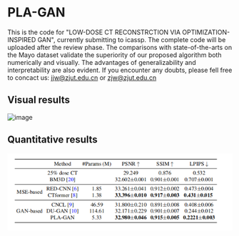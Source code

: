 # PLA-GAN
This is the code for "LOW-DOSE CT RECONSTRCTION VIA OPTIMIZATION-INSPIRED GAN", currently submitting to icassp. The complete code will be uploaded after the review phase. The comparisons with state-of-the-arts on the Mayo dataset validate the superiority of our proposed algorithm both numerically and visually. The advantages of generalizability and interpretability are also evident. If you encounter any doubts, please fell free to concact us: jjw@zjut.edu.cn or zjw@zjut.edu.cn  
## **Visual results**
![image](https://github.com/ZhengJianwei2/PLA-GAN/blob/main/image/comparsion2.png)  
## **Quantitative results**
<img src="https://github.com/ZhengJianwei2/PLA-GAN/blob/main/image/numerical.jpg" width="1000px">
